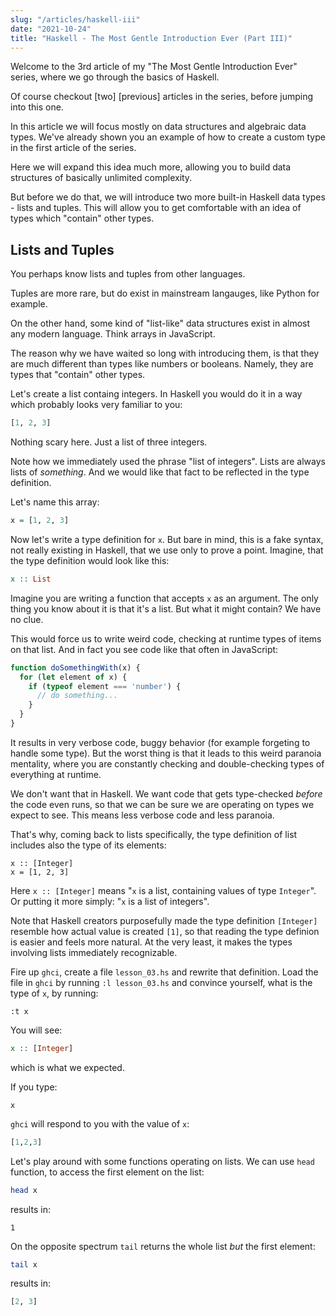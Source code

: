 ```yaml
---
slug: "/articles/haskell-iii"
date: "2021-10-24"
title: "Haskell - The Most Gentle Introduction Ever (Part III)"
---
```


Welcome to the 3rd article of my "The Most Gentle Introduction Ever" series, where we go through the basics of Haskell.

Of course checkout [two] [previous] articles in the series, before jumping into this one.

In this article we will focus mostly on data structures and algebraic data types. We've already shown you an example of how to create a custom type in the first article of the series.

Here we will expand this idea much more, allowing you to build data structures of basically unlimited complexity.

But before we do that, we will introduce two more built-in Haskell data types - lists and tuples. This will allow you to get comfortable with an idea of types which "contain" other types.


## Lists and Tuples

You perhaps know lists and tuples from other languages.

Tuples are more rare, but do exist in mainstream langauges, like Python for example.

On the other hand, some kind of "list-like" data structures exist in almost any modern language. Think arrays in JavaScript.

The reason why we have waited so long with introducing them, is that they are much different than types like numbers or booleans. Namely, they are types that "contain" other types.

Let's create a list containg integers. In Haskell you would do it in a way which probably looks very familiar to you:

```hs
[1, 2, 3]
```

Nothing scary here. Just a list of three integers.

Note how we immediately used the phrase "list of integers". Lists are always lists of *something*. And we would like that fact to be reflected in the type definition.

Let's name this array:

```hs
x = [1, 2, 3]
```

Now let's write a type definition for `x`. But bare in mind, this is a fake syntax, not really existing in Haskell, that we use only to prove a point. Imagine, that the type definition would look like this:

```hs
x :: List
```

Imagine you are writing a function that accepts `x` as an argument. The only thing you know about it is that it's a list. But what it might contain? We have no clue.

This would force us to write weird code, checking at runtime types of items on that list. And in fact you see code like that often in JavaScript:

```js
function doSomethingWith(x) {
  for (let element of x) {
    if (typeof element === 'number') {
      // do something...
    }
  }
}
```

It results in very verbose code, buggy behavior (for example forgeting to handle some type). But the worst thing is that it leads to this weird paranoia mentality, where you are constantly checking and double-checking types of everything at runtime.

We don't want that in Haskell. We want code that gets type-checked *before* the code even runs, so that we can be sure we are operating on types we expect to see. This means less verbose code and less paranoia.

That's why, coming back to lists specifically, the type definition of list includes also the type of its elements:

```
x :: [Integer]
x = [1, 2, 3]
```

Here `x :: [Integer]` means "`x` is a list, containing values of type `Integer`". Or putting it more simply: "`x` is a list of integers".

Note that Haskell creators purposefully made the type definition `[Integer]` resemble how actual value is created `[1]`, so that reading the type definion is easier and feels more natural. At the very least, it makes the types involving lists immediately recognizable.

Fire up `ghci`, create a file `lesson_03.hs` and rewrite that definition. Load the file in `ghci` by running `:l lesson_03.hs` and convince yourself, what is the type of `x`, by running:

```
:t x
```

You will see:

```hs
x :: [Integer]
```

which is what we expected.

If you type:

```
x
```

`ghci` will respond to you with the value of `x`:

```hs
[1,2,3]
```

Let's play around with some functions operating on lists. We can use `head` function, to access the first element on the list:

```hs
head x
```

results in:

```
1
```

On the opposite spectrum `tail` returns the whole list *but* the first element:

```hs
tail x
```

results in:

```hs
[2, 3]
```

